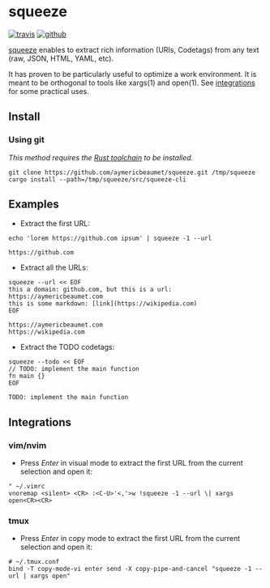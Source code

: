 # squeeze

[![travis](https://img.shields.io/travis/aymericbeaumet/squeeze?style=flat-square&logo=travis)](https://travis-ci.org/aymericbeaumet/squeeze)
[![github](https://img.shields.io/github/issues/aymericbeaumet/squeeze?style=flat-square&logo=github)](https://github.com/aymericbeaumet/squeeze/issues)

[squeeze](https://github.com/aymericbeaumet/squeeze) enables to extract rich
information (URIs, Codetags) from any text (raw, JSON, HTML, YAML, etc).

It has proven to be particularly useful to optimize a work environment. It is
meant to be orthogonal to tools like xargs(1) and open(1). See
[integrations](#integrations) for some practical uses.

## Install

### Using git

_This method requires the [Rust
toolchain](https://www.rust-lang.org/tools/install) to be installed._

```shell
git clone https://github.com/aymericbeaumet/squeeze.git /tmp/squeeze
cargo install --path=/tmp/squeeze/src/squeeze-cli
```

## Examples

- Extract the first URL:

```shell
echo 'lorem https://github.com ipsum' | squeeze -1 --url
```

```
https://github.com
```

- Extract all the URLs:

```shell
squeeze --url << EOF
this a domain: github.com, but this is a url: https://aymericbeaumet.com
this is some markdown: [link](https://wikipedia.com)
EOF
```

```
https://aymericbeaumet.com
https://wikipedia.com
```

- Extract the TODO codetags:

```shell
squeeze --todo << EOF
// TODO: implement the main function
fn main {}
EOF
```

```
TODO: implement the main function
```

## Integrations

### vim/nvim

- Press _Enter_ in visual mode to extract the first URL from the current
  selection and open it:

```vim
" ~/.vimrc
vnoremap <silent> <CR> :<C-U>'<,'>w !squeeze -1 --url \| xargs open<CR><CR>
```

### tmux

- Press _Enter_ in copy mode to extract the first URL from the current
  selection and open it:

```tmux
# ~/.tmux.conf
bind -T copy-mode-vi enter send -X copy-pipe-and-cancel "squeeze -1 --url | xargs open"
```
